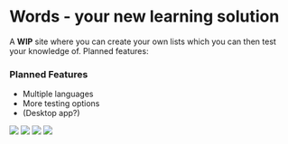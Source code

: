 # Words - your new learning solution

A **WIP** site where you can create your own lists which you can then test your knowledge of.
Planned features:

### Planned Features
 - Multiple languages
 - More testing options
 - (Desktop app?)

![](https://daddyhit.me/49ee07.png)
![](https://daddyhit.me/3995d1.png)
![](https://daddyhit.me/0f3152.png)
![](https://daddyhit.me/e0296f.png)
